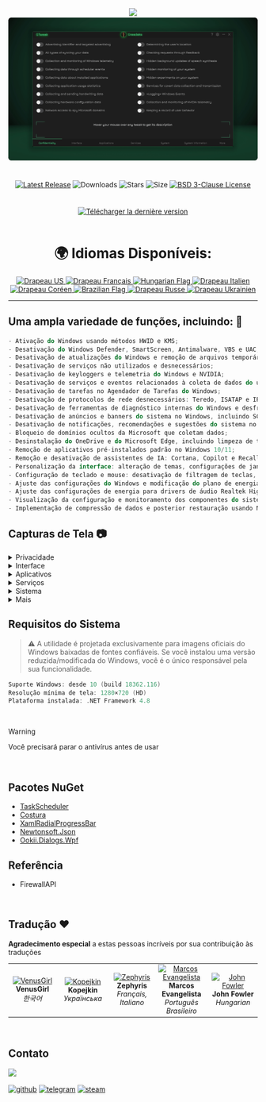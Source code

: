 <div align="center">
<img src="https://github.com/user-attachments/assets/370e1249-4c40-420b-85b1-2978e47f0060"/><br/>
<img src="https://github.com/Greedeks/GTweak/blob/main/.github/Preview.gif"/><br/><br/>

<div align="center" style="margin: 20px 0; text-align: center;">

[![Latest Release](https://img.shields.io/github/v/release/Greedeks/GTweak?style=for-the-badge&labelColor=3d3d3d&color=179962)](https://github.com/Greedeks/GTweak/releases/latest)
![Downloads](https://img.shields.io/github/downloads/Greedeks/GTweak/total.svg?style=for-the-badge&labelColor=3d3d3d&color=1982a5)
![Stars](https://img.shields.io/github/stars/greedeks/gtweak?style=for-the-badge&labelColor=3d3d3d&color=179962)
![Size](https://img.shields.io/github/repo-size/greedeks/gtweak?style=for-the-badge&labelColor=3d3d3d&color=1982a5)
[![BSD 3-Clause License](https://img.shields.io/badge/License-BSD%203--Clause-yellow.svg?style=for-the-badge&labelColor=3d3d3d&color=179962)](https://github.com/Greedeks/GTweak/blob/main/LICENSE)
</div>

<br/><a href="https://github.com/Greedeks/GTweak/releases/latest/download/gtweak.exe"><img src="https://github.com/user-attachments/assets/0c2f2947-6d63-46b3-9933-8e72a8b45ed3" width="260" height="68" alt="Télécharger la dernière version"></a><br/><br/>

<!-- langues --> 
<div align="center">
  <h1>🌍 Idiomas Disponíveis:</h1>

<a href="https://github.com/Greedeks/GTweak/blob/main/README.md">
    <img src="https://cdn-icons-png.flaticon.com/128/197/197484.png" alt="Drapeau US" width="40">
</a>

<a href="https://github.com/Greedeks/GTweak/blob/main/README-fr.md">
    <img src="https://cdn-icons-png.flaticon.com/128/197/197560.png" alt="Drapeau Français" width="40">
</a>

<a href="https://github.com/Greedeks/GTweak/blob/main/README-hu.md">
    <img src="https://cdn-icons-png.flaticon.com/128/197/197584.png" alt="Hungarian Flag" width="40">
</a>

<a href="https://github.com/Greedeks/GTweak/blob/main/README-it.md">
    <img src="https://cdn-icons-png.flaticon.com/128/9906/9906483.png" alt="Drapeau Italien" width="40">
</a>
  
<a href="https://github.com/Greedeks/GTweak/blob/main/README-ko.md">
    <img src="https://cdn-icons-png.flaticon.com/128/197/197582.png" alt="Drapeau Coréen" width="40">
</a>

<a href="https://github.com/Greedeks/GTweak/blob/main/README.md">
    <img src="https://cdn-icons-png.flaticon.com/128/9906/9906449.png" alt="Brazilian Flag" width="40">
</a>

<a href="https://github.com/Greedeks/GTweak/blob/main/README-ru.md">
    <img src="https://cdn-icons-png.flaticon.com/128/197/197408.png" alt="Drapeau Russe" width="40">
</a>

<a href="https://github.com/Greedeks/GTweak/blob/main/README-uk.md">
    <img src="https://cdn-icons-png.flaticon.com/128/5315/5315703.png" alt="Drapeau Ukrainien" width="40">
</a>
</div>

</div>

---
<h2> Uma ampla variedade de funções, incluindo: 🔩</h2>

```java
- Ativação do Windows usando métodos HWID e KMS;
- Desativação do Windows Defender, SmartScreen, Antimalware, VBS e UAC;
- Desativação de atualizações do Windows e remoção de arquivos temporários de atualização;
- Desativação de serviços não utilizados e desnecessários;
- Desativação de keyloggers e telemetria do Windows e NVIDIA;
- Desativação de serviços e eventos relacionados à coleta de dados do usuário;
- Desativação de tarefas no Agendador de Tarefas do Windows;
- Desativação de protocolos de rede desnecessários: Teredo, ISATAP e IPv6;
- Desativação de ferramentas de diagnóstico internas do Windows e desfragmentação;
- Desativação de anúncios e banners do sistema no Windows, incluindo SCOOBE;
- Desativação de notificações, recomendações e sugestões do sistema no Windows;
- Bloqueio de domínios ocultos da Microsoft que coletam dados;
- Desinstalação do OneDrive e do Microsoft Edge, incluindo limpeza de todos os dados e pastas associados;
- Remoção de aplicativos pré-instalados padrão no Windows 10/11;
- Remoção e desativação de assistentes de IA: Cortana, Copilot e Recall;
- Personalização da interface: alteração de temas, configurações de janelas e ícones;
- Configuração de teclado e mouse: desativação de filtragem de teclas, teclas aderentes e aceleração;
- Ajuste das configurações do Windows e modificação do plano de energia;
- Ajuste das configurações de energia para drivers de áudio Realtek High Definition para corrigir atraso de som;
- Visualização da configuração e monitoramento dos componentes do sistema;
- Implementação de compressão de dados e posterior restauração usando NTFS.
```

<h2> Capturas de Tela 📷</h2>
<details>
  <summary> Privacidade </summary>
  <img src="https://github.com/Greedeks/GTweak/blob/main/.github/screenshots/pt-br/Confidentiality.png"/>
</details>
<details>
  <summary> Interface </summary>
  <img src="https://github.com/Greedeks/GTweak/blob/main/.github/screenshots/pt-br/Interface.png"/>
</details>
<details>
  <summary> Aplicativos </summary>
  <img src="https://github.com/Greedeks/GTweak/blob/main/.github/screenshots/pt-br/Applications.png"/>
</details>
<details>
  <summary> Serviços </summary>
  <img src="https://github.com/Greedeks/GTweak/blob/main/.github/screenshots/pt-br/Services.png"/>
</details>
<details>
  <summary> Sistema </summary>
  <img src="https://github.com/Greedeks/GTweak/blob/main/.github/screenshots/pt-br/System.png"/>
</details>
<details>
  <summary> Mais </summary>
  <img src="https://github.com/Greedeks/GTweak/blob/main/.github/screenshots/pt-br/More.png"/>
</details>

<h2> Requisitos do Sistema </h2>

> ⚠ A utilidade é projetada exclusivamente para imagens oficiais do Windows baixadas de fontes confiáveis. Se você instalou uma versão reduzida/modificada do Windows, você é o único responsável pela sua funcionalidade.

```c++
Suporte Windows: desde 10 (build 18362.116)
Resolução mínima de tela: 1280×720 (HD)
Plataforma instalada: .NET Framework 4.8
```
</br>

> [!WARNING]
> Você precisará parar o antivírus antes de usar
</br>

## Pacotes NuGet

- [TaskScheduler](https://www.nuget.org/packages/TaskScheduler)
- [Costura](https://github.com/Fody/Costura)
- [XamlRadialProgressBar](https://www.nuget.org/packages/XamlRadialProgressBar)
- [Newtonsoft.Json](https://www.nuget.org/packages/Newtonsoft.Json)
- [Ookii.Dialogs.Wpf](https://www.nuget.org/packages/Ookii.Dialogs.Wpf)

## Referência
- FirewallAPI

</br>

## Tradução ❤️
<p>
  <b>Agradecimento especial</b> a estas pessoas incríveis por sua contribuição às traduções
</p>

<table>
  <tr>
    <td align="center" width="180">
      <a href="https://github.com/VenusGirl">
        <img src="https://images.weserv.nl/?url=avatars.githubusercontent.com/u/53147200?v=4&h=70&w=70&fit=cover&mask=circle" alt="VenusGirl"/>
      </a><br/>
      <b>VenusGirl</b><br/>
      <i>한국어</i>
    </td>
    <td align="center" width="180">
      <a href="https://github.com/Kopejkin">
        <img src="https://images.weserv.nl/?url=avatars.githubusercontent.com/u/172585094?v=4&h=70&w=70&fit=cover&mask=circle" alt="Kopejkin"/>
      </a><br/>
      <b>Kopejkin</b><br/>
      <i>Українська</i>
    </td>
    <td align="center" width="180">
      <a href="https://github.com/Zephyris-Pro">
        <img src="https://images.weserv.nl/?url=avatars.githubusercontent.com/u/200662396?v=4&h=70&w=70&fit=cover&mask=circle" alt="Zephyris"/>
      </a><br/>
      <b>Zephyris</b><br/>
      <i>Français, Italiano</i>
    </td>
    <td align="center" width="180">
      <a href="https://github.com/marcolinojunior">
        <img src="https://images.weserv.nl/?url=avatars.githubusercontent.com/u/63563268?v=4&h=70&w=70&fit=cover&mask=circle" alt="Marcos Evangelista"/>
      </a><br/>
      <b>Marcos Evangelista</b><br/>
      <i>Português Brasileiro</i>
    </td>
    <td align="center" width="180">
      <a href="https://github.com/JohnFowler58">
        <img src="https://images.weserv.nl/?url=avatars.githubusercontent.com/u/182429115?v=4&h=70&w=70&fit=cover&mask=circle" alt="John Fowler"/>
      </a><br/>
      <b>John Fowler</b><br/>
      <i>Hungarian</i>
    </td>
  </tr>
</table>

</br>

## Contato
<img src="https://avatars.githubusercontent.com/u/82948926?s=400&u=66ddd72b29af1ac8b262281b183da6d191c5a71d&v=4" width="100px;"/>

[![github](https://img.shields.io/badge/Github-gray?style=for-the-badge\&logo=github\&logoColor=white)](https://github.com/Greedeks)
[![telegram](https://img.shields.io/badge/Telegram-1DA1F2?style=for-the-badge\&logo=telegram\&logoColor=white)](https://t.me/Greedeks)
[![steam](https://img.shields.io/badge/STEAM-042430?style=for-the-badge\&logo=steam\&logoColor=white)](https://steamcommunity.com/id/greedeks/)
